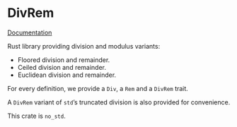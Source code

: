# DivRem

[Documentation][docs-rs]

Rust library providing division and modulus variants:

* Floored division and remainder.
* Ceiled division and remainder.
* Euclidean division and remainder.

For every definition, we provide a `Div`, a `Rem` and a `DivRem` trait.

A `DivRem` variant of `std`’s truncated division is also provided for convenience.

This crate is `no_std`.

[docs-rs]: https://docs.rs/divrem
